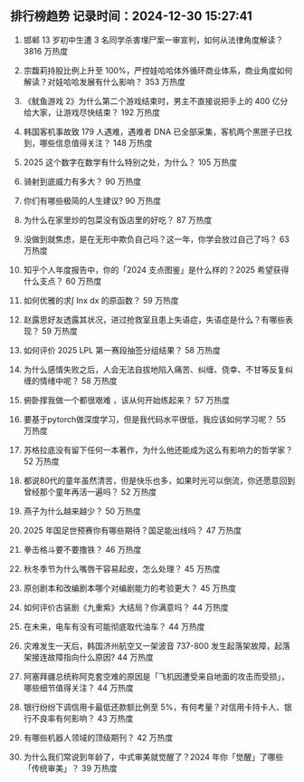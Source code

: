 
## 排行榜趋势 记录时间：2024-12-30 15:27:41
  
  1. 邯郸 13 岁初中生遭 3 名同学杀害埋尸案一审宣判，如何从法律角度解读？ 3816 万热度
    
  2. 宗馥莉持股比例上升至 100%，严控娃哈哈体外循环商业体系，商业角度如何解读？对娃哈哈发展有什么影响？ 353 万热度
    
  3. 《鱿鱼游戏 2》为什么第二个游戏结束时，男主不直接说把手上的 400 亿分给大家，让游戏尽快结束？ 192 万热度
    
  4. 韩国客机事故致 179 人遇难，遇难者 DNA 已全部采集，客机两个黑匣子已找到，哪些信息值得关注？ 148 万热度
    
  5. 2025 这个数字在数学有什么特别之处，为什么？ 105 万热度
    
  6. 骑射到底威力有多大？ 90 万热度
    
  7. 你们有哪些极简的人生建议? 90 万热度
    
  8. 为什么在家里炒的包菜没有饭店里的好吃？ 87 万热度
    
  9. 没做到就焦虑，是在无形中欺负自己吗？这一年，你学会放过自己了吗？ 63 万热度
    
  10. 知乎个人年度报告中，你的「2024 支点图鉴」是什么样的？2025 希望获得什么支点？ 60 万热度
    
  11. 如何优雅的求∫ Inx dx 的原函数？ 59 万热度
    
  12. 赵露思好友透露其状况，进过抢救室且患上失语症，失语症是什么？有哪些表现？ 59 万热度
    
  13. 如何评价 2025 LPL 第一赛段抽签分组结果？ 58 万热度
    
  14. 为什么感情失败之后，人会无法自拔地陷入痛苦、纠缠、侥幸、不甘等反复纠缠的情绪中呢？ 58 万热度
    
  15. 俯卧撑我做一个都很艰难 ，该从何开始练起来？ 57 万热度
    
  16. 要基于pytorch做深度学习，但是我代码水平很低，我应该如何学习呢？ 55 万热度
    
  17. 苏格拉底没有留下任何一本著作，为什么他还能成为这么有影响力的哲学家？ 52 万热度
    
  18. 都说80代的童年虽然清苦，但是快乐也多，如果时光可以倒流，你还愿意回到曾经那个童年再活一遍吗？ 52 万热度
    
  19. 燕子为什么越来越少？ 50 万热度
    
  20. 2025 年国足世预赛你有哪些期待？国足能出线吗？ 47 万热度
    
  21. 拳击格斗要不要撸铁？ 46 万热度
    
  22. 秋冬季节为什么嘴唇干容易起皮，怎么处理？ 45 万热度
    
  23. 原创剧本和改编剧本哪个对编剧能力的考验更大？ 45 万热度
    
  24. 如何评价古装剧《九重紫》大结局？你满意吗？ 44 万热度
    
  25. 在未来，电车有没有可能彻底取代油车？ 44 万热度
    
  26. 灾难发生一天后，韩国济州航空又一架波音 737-800 发生起落架故障，起落架接连故障指向什么原因? 44 万热度
    
  27. 阿塞拜疆总统称阿克套空难的原因是「飞机因遭受来自地面的攻击而受损」，哪些细节值得关注？ 44 万热度
    
  28. 银行纷纷下调信用卡最低还款额比例至 5%，有何考量？对信用卡持卡人、银行不良率有何影响？ 43 万热度
    
  29. 有哪些机器人领域的顶级期刊？ 42 万热度
    
  30. 为什么我们常说到年龄了，中式审美就觉醒了？2024  年你「觉醒」了哪些「传统审美」？ 39 万热度
    